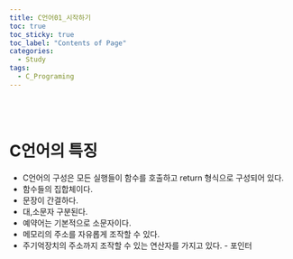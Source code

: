 ```yaml
---
title: C언어01_시작하기
toc: true
toc_sticky: true
toc_label: "Contents of Page"
categories:
  - Study
tags:
  - C_Programing
---
```



<br><br>

# C언어의 특징
* C언어의 구성은 모든 실행들이 함수를 호출하고 return 형식으로 구성되어 있다.
* 함수들의 집합체이다.
* 문장이 간결하다.
* 대,소문자 구분된다.
* 예약어는 기본적으로 소문자이다.
* 메모리의 주소를 자유롭게 조작할 수 있다.
* 주기억장치의 주소까지 조작할 수 있는 연산자를 가지고 있다. - 포인터




